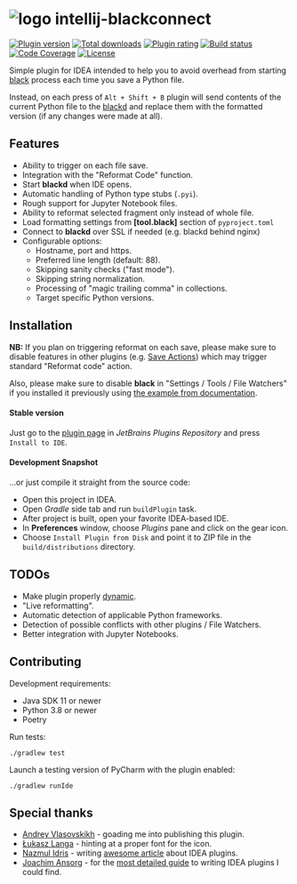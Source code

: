 # ![logo](https://raw.githubusercontent.com/lensvol/intellij-blackconnect/master/_static/readme_logo.svg) intellij-blackconnect
 
[![Plugin version](https://img.shields.io/jetbrains/plugin/v/14321-blackconnect)](https://plugins.jetbrains.com/plugin/14321-blackconnect/versions) 
[![Total downloads](https://img.shields.io/jetbrains/plugin/d/14321-blackconnect)](https://plugins.jetbrains.com/plugin/14321-blackconnect) 
[![Plugin rating](https://img.shields.io/jetbrains/plugin/r/rating/14321-blackconnect)](https://plugins.jetbrains.com/plugin/14321-blackconnect/reviews)
[![Build status](https://github.com/lensvol/intellij-blackconnect/workflows/build/badge.svg)](https://github.com/lensvol/intellij-blackconnect/actions?query=workflow%3Abuild) 
[![Code Coverage](https://codecov.io/gh/lensvol/intellij-blackconnect/branch/master/graph/badge.svg)](https://codecov.io/gh/lensvol/intellij-blackconnect)
[![License](https://img.shields.io/github/license/lensvol/intellij-blackconnect)](https://github.com/lensvol/intellij-blackconnect/blob/master/LICENSE)

Simple plugin for IDEA intended to help you to avoid overhead from starting [black](https://github.com/psf/black) process each time you save a Python file.

Instead, on each press of `Alt + Shift + B` plugin will send contents of the current Python file to the [blackd](https://black.readthedocs.io/en/stable/usage_and_configuration/black_as_a_server.html) and replace them with the formatted version (if any changes were made at all).

## Features

* Ability to trigger on each file save.
* Integration with the "Reformat Code" function.
* Start **blackd** when IDE opens.
* Automatic handling of Python type stubs (`.pyi`).
* Rough support for Jupyter Notebook files.
* Ability to reformat selected fragment only instead of whole file.
* Load formatting settings from **[tool.black]** section of `pyproject.toml`
* Connect to **blackd** over SSL if needed (e.g. blackd behind nginx)
* Configurable options:
    * Hostname, port and https.
    * Preferred line length (default: 88).
    * Skipping sanity checks ("fast mode").
    * Skipping string normalization.
    * Processing of "magic trailing comma" in collections.
    * Target specific Python versions.

## Installation

**NB:** If you plan on triggering reformat on each save, please make sure to disable features in other plugins (e.g. [Save Actions](https://plugins.jetbrains.com/plugin/7642-save-actions)) which may trigger standard "Reformat code" action. 

Also, please make sure to disable **black** in "Settings / Tools / File Watchers" if you installed it previously using [the example from documentation](https://black.readthedocs.io/en/stable/editor_integration.html).

#### Stable version

Just go to the [plugin page](https://plugins.jetbrains.com/plugin/14321-blackconnect) in *JetBrains Plugins Repository* and press `Install to IDE`.

#### Development Snapshot

...or just compile it straight from the source code:

* Open this project in IDEA.
* Open _Gradle_ side tab and run `buildPlugin` task.
* After project is built, open your favorite IDEA-based IDE.
* In **Preferences** window, choose *Plugins* pane and click on the gear icon.
* Choose `Install Plugin from Disk` and point it to ZIP file in the `build/distributions` directory.

## TODOs

* Make plugin properly [dynamic](https://www.jetbrains.org/intellij/sdk/docs/basics/plugin_structure/dynamic_plugins.html).
* "Live reformatting".
* Automatic detection of applicable Python frameworks.
* Detection of possible conflicts with other plugins / File Watchers.
* Better integration with Jupyter Notebooks.

## Contributing

Development requirements:

* Java SDK 11 or newer
* Python 3.8 or newer
* Poetry

Run tests:

```shell
./gradlew test
```

Launch a testing version of PyCharm with the plugin enabled:

```shell
./gradlew runIde
```

## Special thanks

* [Andrey Vlasovskikh](https://github.com/vlasovskikh) - goading me into publishing this plugin.
* [Łukasz Langa](https://github.com/ambv) - hinting at a proper font for the icon.
* [Nazmul Idris](https://github.com/nazmulidris) - writing [awesome article](https://developerlife.com/2020/11/21/idea-plugin-example-intro/) about IDEA plugins.
* [Joachim Ansorg](https://github.com/jansorg) - for the [most detailed guide](https://www.plugin-dev.com/intellij/) to writing IDEA plugins I could find.
